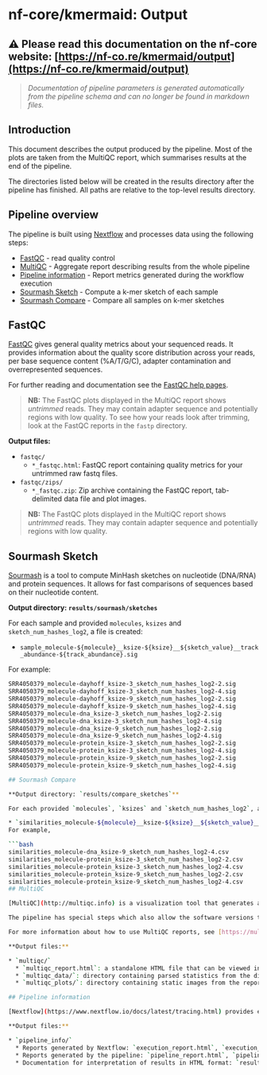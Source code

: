 # nf-core/kmermaid: Output

## :warning: Please read this documentation on the nf-core website: [https://nf-co.re/kmermaid/output](https://nf-co.re/kmermaid/output)

> _Documentation of pipeline parameters is generated automatically from the pipeline schema and can no longer be found in markdown files._

## Introduction

This document describes the output produced by the pipeline. Most of the plots are taken from the MultiQC report, which summarises results at the end of the pipeline.

The directories listed below will be created in the results directory after the pipeline has finished. All paths are relative to the top-level results directory.

## Pipeline overview

The pipeline is built using [Nextflow](https://www.nextflow.io/)
and processes data using the following steps:

* [FastQC](#fastqc) - read quality control
* [MultiQC](#multiqc) - Aggregate report describing results from the whole pipeline
* [Pipeline information](#pipeline-information) - Report metrics generated during the workflow execution
* [Sourmash Sketch](#sourmash-sketch) - Compute a k-mer sketch of each sample
* [Sourmash Compare](#sourmash-compare) - Compare all samples on k-mer sketches

## FastQC

[FastQC](http://www.bioinformatics.babraham.ac.uk/projects/fastqc/) gives general quality metrics about your sequenced reads. It provides information about the quality score distribution across your reads, per base sequence content (%A/T/G/C), adapter contamination and overrepresented sequences.

For further reading and documentation see the [FastQC help pages](http://www.bioinformatics.babraham.ac.uk/projects/fastqc/Help/).

> **NB:** The FastQC plots displayed in the MultiQC report shows _untrimmed_ reads. They may contain adapter sequence and potentially regions with low quality. To see how your reads look after trimming, look at the FastQC reports in the `fastp` directory.

**Output files:**

* `fastqc/`
  * `*_fastqc.html`: FastQC report containing quality metrics for your untrimmed raw fastq files.
* `fastqc/zips/`
  * `*_fastqc.zip`: Zip archive containing the FastQC report, tab-delimited data file and plot images.

> **NB:** The FastQC plots displayed in the MultiQC report shows _untrimmed_ reads. They may contain adapter sequence and potentially regions with low quality.

## Sourmash Sketch

[Sourmash](https://sourmash.readthedocs.io/en/latest/) is a tool to compute MinHash sketches on nucleotide (DNA/RNA) and protein sequences. It allows for fast comparisons of sequences based on their nucleotide content.

**Output directory: `results/sourmash/sketches`**

For each sample and provided `molecules`, `ksizes` and `sketch_num_hashes_log2`, a file is created:

* `sample_molecule-${molecule}__ksize-${ksize}__${sketch_value}__track_abundance-${track_abundance}.sig`


For example:

```bash
SRR4050379_molecule-dayhoff_ksize-3_sketch_num_hashes_log2-2.sig	
SRR4050379_molecule-dayhoff_ksize-3_sketch_num_hashes_log2-4.sig	
SRR4050379_molecule-dayhoff_ksize-9_sketch_num_hashes_log2-2.sig	
SRR4050379_molecule-dayhoff_ksize-9_sketch_num_hashes_log2-4.sig	
SRR4050379_molecule-dna_ksize-3_sketch_num_hashes_log2-2.sig	
SRR4050379_molecule-dna_ksize-3_sketch_num_hashes_log2-4.sig	
SRR4050379_molecule-dna_ksize-9_sketch_num_hashes_log2-2.sig	
SRR4050379_molecule-dna_ksize-9_sketch_num_hashes_log2-4.sig	
SRR4050379_molecule-protein_ksize-3_sketch_num_hashes_log2-2.sig	
SRR4050379_molecule-protein_ksize-3_sketch_num_hashes_log2-4.sig	
SRR4050379_molecule-protein_ksize-9_sketch_num_hashes_log2-2.sig	
SRR4050379_molecule-protein_ksize-9_sketch_num_hashes_log2-4.sig	

## Sourmash Compare

**Output directory: `results/compare_sketches`**

For each provided `molecules`, `ksizes` and `sketch_num_hashes_log2`, a file is created containing a symmetric matrix of the similarity between all samples, written as a comma-separated variable file:

* `similarities_molecule-${molecule}__ksize-${ksize}__${sketch_value}__track_abundance-${track_abundance}.csv`
For example,

```bash
similarities_molecule-dna_ksize-9_sketch_num_hashes_log2-4.csv	
similarities_molecule-protein_ksize-3_sketch_num_hashes_log2-2.csv	
similarities_molecule-protein_ksize-3_sketch_num_hashes_log2-4.csv	
similarities_molecule-protein_ksize-9_sketch_num_hashes_log2-2.csv	
similarities_molecule-protein_ksize-9_sketch_num_hashes_log2-4.csv	
## MultiQC

[MultiQC](http://multiqc.info) is a visualization tool that generates a single HTML report summarizing all samples in your project. Most of the pipeline QC results are visualised in the report and further statistics are available in the report data directory.

The pipeline has special steps which also allow the software versions to be reported in the MultiQC output for future traceability.

For more information about how to use MultiQC reports, see [https://multiqc.info](https://multiqc.info).

**Output files:**

* `multiqc/`
  * `multiqc_report.html`: a standalone HTML file that can be viewed in your web browser.
  * `multiqc_data/`: directory containing parsed statistics from the different tools used in the pipeline.
  * `multiqc_plots/`: directory containing static images from the report in various formats.

## Pipeline information

[Nextflow](https://www.nextflow.io/docs/latest/tracing.html) provides excellent functionality for generating various reports relevant to the running and execution of the pipeline. This will allow you to troubleshoot errors with the running of the pipeline, and also provide you with other information such as launch commands, run times and resource usage.

**Output files:**

* `pipeline_info/`
  * Reports generated by Nextflow: `execution_report.html`, `execution_timeline.html`, `execution_trace.txt` and `pipeline_dag.dot`/`pipeline_dag.svg`.
  * Reports generated by the pipeline: `pipeline_report.html`, `pipeline_report.txt` and `software_versions.csv`.
  * Documentation for interpretation of results in HTML format: `results_description.html`.
